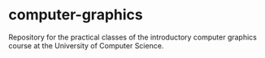 # computer-graphics
Repository for the practical classes of the introductory computer graphics course at the University of Computer Science.
